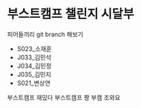 # 부스트캠프 챌린지 시달부 

피어들끼리 git branch 해보기


* S023_소재훈
* J033_김민석
* J034_김민정
* J035_김민지
* S021_변상연

부스트캠프 재밌다
부스트캠프 짱
부캠 조와요
